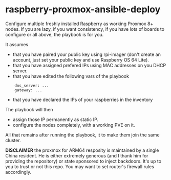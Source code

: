 # raspberry-proxmox-ansible-deploy
Configure multiple freshly installed Raspberry as working Proxmox 8+ nodes.
If you are lazy, if you want consistency, if you have lots of boards to configure or all above, the playbook is for you.

It assumes
- that you have paired your public key using rpi-imager (don't create an account, just set your public key and use Raspberry OS 64 Lite).
- that you have assigned prefered IPs using MAC addresses on you DHCP server. 
- that you have edited the following vars of the playbook
```
    dns_server: ...
    gateway: ...
```
- that you have declared the IPs of your raspberries in the inventory

The playbook will then
- assign those IP permanently as static IP.
- configure the nodes completely, with a working PVE on it.

All that remains after running the playbook, it to make them join the same cluster. 

**DISCLAIMER** the proxmox for ARM64 resposity is maintained by a single China resident. He is either extremely generous (and I thank him for providing the repository) or state sponsored to inject backdoors. It's up to you to trust or not this repo. You may want to set router's firewall rules accordingly.

